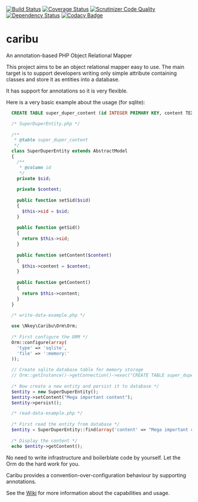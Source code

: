 [![Build Status](https://travis-ci.org/maikgreubel/caribu-orm.png)](https://travis-ci.org/maikgreubel/caribu-orm)
[![Coverage Status](https://coveralls.io/repos/maikgreubel/caribu-orm/badge.svg?branch=master)](https://coveralls.io/r/maikgreubel/caribu-orm?branch=master)
[![Scrutinizer Code Quality](https://scrutinizer-ci.com/g/maikgreubel/caribu-orm/badges/quality-score.png?b=master)](https://scrutinizer-ci.com/g/maikgreubel/caribu-orm/?branch=master)
[![Dependency Status](https://www.versioneye.com/user/projects/55e2c672c6d8f2001d000335/badge.svg?style=flat)](https://www.versioneye.com/user/projects/55e2c672c6d8f2001d000335)
[![Codacy Badge](https://api.codacy.com/project/badge/409051ceae4f41dabb0cb79bf0f2d5e1)](https://www.codacy.com/app/greubel/caribu-orm)

# caribu

An annotation-based PHP Object Relational Mapper

This project aims to be an object relational mapper easy to use. The main target is to support developers writing only simple attribute containing classes and store it as entities into a database.

It has support for annotations so it is very flexible.

Here is a very basic example about the usage (for sqlite):

  ```sql
    CREATE TABLE super_duper_content (id INTEGER PRIMARY KEY, content TEXT);
  ```

  ```php
    /* SuperDuperEntity.php */
    
    /**
     * @table super_duper_content
     */
    class SuperDuperEntity extends AbstractModel
    {
      /**
       * @column id
       */
      private $sid;
      
      private $content;
      
      public function setSid($sid)
      {
        $this->sid = $sid;
      }
      
      public function getSid()
      {
        return $this->sid;
      }
      
      public function setContent($content)
      {
        $this->content = $content;
      }
      
      public function getContent()
      {
        return $this->content;
      }
    }
  ```
  
  ```php
    /* write-data-example.php */
    
    use \Nkey\Caribu\Orm\Orm;
    
    /* First configure the ORM */
    Orm::configure(array(
      'type' => 'sqlite',
      'file' => ':memory:'
    ));
    
    // Create sqlite database table for memory storage
    // Orm::getInstance()->getConnection()->exec("CREATE TABLE super_duper_content (id INTEGER PRIMARY KEY, content TEXT)");
    
    /* Now create a new entity and persist it to database */
    $entity = new SuperDuperEntity();
    $entity->setContent("Mega important content");
    $entity->persist();
  ```
 
  ```php
    /* read-data-example.php */
    
    /* First read the entity from database */
    $entity = SuperDuperEntity::find(array('content' => "Mega important content"));
    
    /* Display the content */
    echo $entity->getContent();
  ```
  
No need to write infrastructure and boilerblate code by yourself. Let the Orm do the hard work for you.

Caribu provides a convention-over-configuration behaviour by supporting annotations.

See the [Wiki](https://github.com/maikgreubel/caribu-orm/wiki) for more information about the capabilities and usage.

